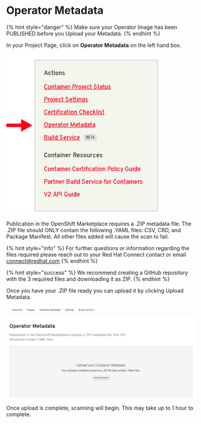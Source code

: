 # Operator Metadata

{% hint style="danger" %}
Make sure your Operator Image has been PUBLISHED before you Upload your Metadata. 
{% endhint %}

In your Project Page, click on **Operator Metadata** on the left hand box. 

![](../.gitbook/assets/image%20%285%29.png)

Publication in the OpenShift Marketplace requires a .ZIP metadata file. The .ZIP file should ONLY contain the following .YAML files: CSV, CRD, and Package Manifest. All other files added will cause the scan to fail. 

{% hint style="info" %}
For further questions or information regarding the files required please reach out to your Red Hat Connect contact or email connect@redhat.com
{% endhint %}

{% hint style="success" %}
We recommend creating a GitHub repository with the 3 required files and downloading it as ZIP. 
{% endhint %}

Once you have your .ZIP file ready you can upload it by clicking Upload Metadata. 

![](../.gitbook/assets/image%20%288%29.png)

Once upload is complete, scanning will begin. This may take up to 1 hour to complete. 

